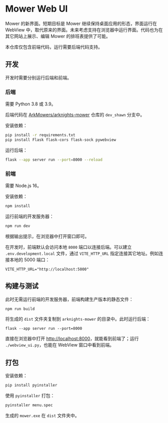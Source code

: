 # Mower Web UI

Mower 的新界面。短期目标是 Mower 继续保持桌面应用的形态，界面运行在 WebView 中，取代原来的界面。未来考虑支持在浏览器中运行界面。代码也为在其它网站上展示、编辑 Mower 的排班表提供了可能。

本仓库仅包含前端代码，运行需要后端代码支持。

## 开发

开发时需要分别运行后端和前端。

### 后端

需要 Python 3.8 或 3.9。

后端代码在 [ArkMowers/arknights-mower](https://github.com/ArkMowers/arknights-mower) 仓库的 `dev_shawn` 分支中。

安装依赖：

```bash
pip install -r requirements.txt
pip install Flask flask-cors flask-sock pywebview
```

运行后端：

```bash
flask --app server run --port=8000 --reload
```

### 前端

需要 Node.js 16。

安装依赖：

```bash
npm install
```

运行前端的开发服务器：

```bash
npm run dev
```

根据输出提示，在浏览器中打开窗口即可。

在开发时，前端默认会访问本地 `8000` 端口以连接后端。可以建立 `.env.development.local` 文件，通过 `VITE_HTTP_URL` 指定连接其它地址。例如连接本地的 5000 端口：

```plaintext
VITE_HTTP_URL="http://localhost:5000"
```

## 构建与测试

此时无需运行前端的开发服务器，前端构建生产版本的静态文件：

```bash
npm run build
```

将生成的 `dist` 文件夹复制到 `arknights-mower` 的目录中。此时运行后端：

```运行
flask --app server run --port=8000
```

直接在浏览器中打开 <http://localhost:8000>，就能看到前端了；运行 `./webview_ui.py`，也能在 WebView 窗口中看到前端。

## 打包

安装依赖：

```bash
pip install pyinstaller
```

使用 `pyinstaller` 打包：

```bash
pyinstaller menu.spec
```

生成的 `mower.exe` 在 `dist` 文件夹中。
